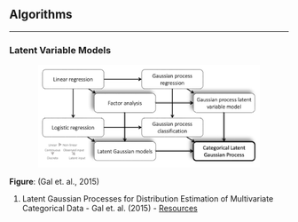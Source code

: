 

## Algorithms




---
### Latent Variable Models

<p align="center">
  <img src="figures/lvms.png" alt="drawing" width="400"/>
</p>

**Figure**: (Gal et. al., 2015)

1. Latent Gaussian Processes for Distribution Estimation of Multivariate Categorical Data - Gal et. al. (2015) - [Resources](http://www.cs.ox.ac.uk/people/yarin.gal/website/publications.html#Gal2015Latent)





